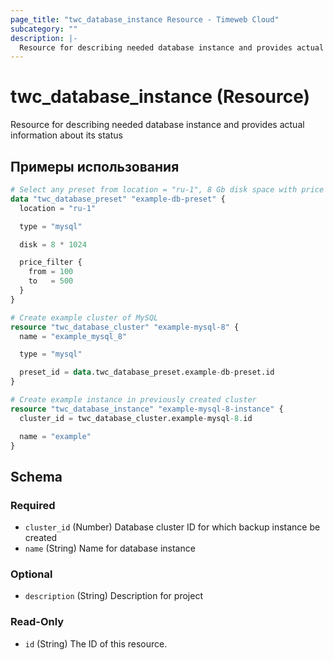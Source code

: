 ```yaml
---
page_title: "twc_database_instance Resource - Timeweb Cloud"
subcategory: ""
description: |-
  Resource for describing needed database instance and provides actual information about its status
---
```


# twc_database_instance (Resource)

Resource for describing needed database instance and provides actual information about its status

## Примеры использования

```terraform
# Select any preset from location = "ru-1", 8 Gb disk space with price between 100 and 500 RUB for MySQL
data "twc_database_preset" "example-db-preset" {
  location = "ru-1"

  type = "mysql"

  disk = 8 * 1024

  price_filter {
    from = 100
    to   = 500
  }
}

# Create example cluster of MySQL
resource "twc_database_cluster" "example-mysql-8" {
  name = "example_mysql_8"

  type = "mysql"

  preset_id = data.twc_database_preset.example-db-preset.id
}

# Create example instance in previously created cluster
resource "twc_database_instance" "example-mysql-8-instance" {
  cluster_id = twc_database_cluster.example-mysql-8.id

  name = "example"
}
```
<!-- schema generated by tfplugindocs -->
## Schema

### Required

- `cluster_id` (Number) Database cluster ID for which backup instance be created
- `name` (String) Name for database instance

### Optional

- `description` (String) Description for project

### Read-Only

- `id` (String) The ID of this resource.

